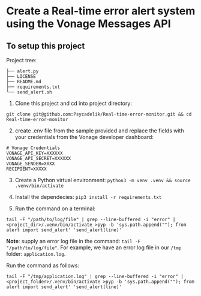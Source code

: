# Create a Real-time error alert system using the Vonage Messages API

## To setup this project

Project tree:

```
├── alert.py
├── LICENSE
├── README.md
├── requirements.txt
└── send_alert.sh
```

1. Clone this project and cd into project directory:
```
git clone git@github.com:Psycadelik/Real-time-error-monitor.git && cd Real-time-error-monitor
```

2. create .env file from the sample provided and replace the fields with your credentials from the Vonage developer dashboard:
```
# Vonage Credentials
VONAGE_API_KEY=XXXXXX
VONAGE_API_SECRET=XXXXXX
VONAGE_SENDER=XXXX
RECIPIENT=XXXXX

```

3. Create a Python virtual environment:  `python3 -m venv .venv && source .venv/bin/activate`

4. Install the dependecies: `pip3 install -r requirements.txt`

5. Run the command on a terminal:
```
tail -F "/path/to/log/file" | grep --line-buffered -i "error" | <project_dir>/.venv/bin/activate >pyp -b 'sys.path.append(""); from alert import send_alert' 'send_alert(line)'
```

**Note**:
supply an error log file in the command: `tail -F "/path/to/log/file"`.
For example, we have an error log file in our `/tmp` folder: `application.log`.

Run the command as follows:
```
tail -F "/tmp/application.log" | grep --line-buffered -i "error" | <project_folder>/.venv/bin/activate >pyp -b 'sys.path.append(""); from alert import send_alert' 'send_alert(line)'
```
